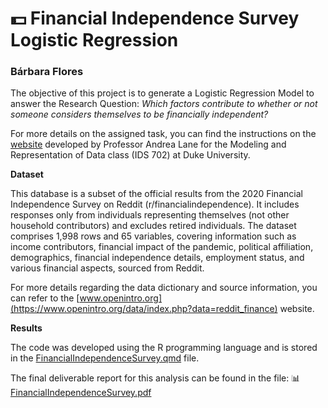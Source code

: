 # 💵  Financial Independence Survey Logistic Regression
### Bárbara Flores


The objective of this project is to generate a Logistic Regression Model to answer the Research Question: *Which factors contribute to whether or not someone considers themselves to be financially independent?*

For more details on the assigned task, you can find the instructions on the [website](https://anlane611.github.io/ids702-fall23/DAA/DA2.html)  developed by Professor Andrea Lane for the Modeling and Representation of Data class (IDS 702) at Duke University.

**Dataset**

This database is a subset of the official results from the 2020 Financial Independence Survey on Reddit (r/financialindependence). It includes responses only from individuals representing themselves (not other household contributors) and excludes retired individuals. The dataset comprises 1,998 rows and 65 variables, covering information such as income contributors, financial impact of the pandemic, political affiliation, demographics, financial independence details, employment status, and various financial aspects, sourced from Reddit.

For more details regarding the data dictionary and source information, you can refer to the [www.openintro.org](https://www.openintro.org/data/index.php?data=reddit_finance) website.

**Results**

The code was developed using the R programming language and is stored in the [FinancialIndependenceSurvey.qmd](https://github.com/BarbaraPFloresRios/IDS702_ModelingAndRepresentationOfData/blob/main/20231019_LogisticRegression/FinancialIndependenceSurvey.qmd) file. 

The final deliverable report for this analysis can be found in the file: 📊[FinancialIndependenceSurvey.pdf](https://github.com/BarbaraPFloresRios/IDS702_ModelingAndRepresentationOfData/blob/main/20231019_LogisticRegression/FinancialIndependenceSurvey.pdf)
